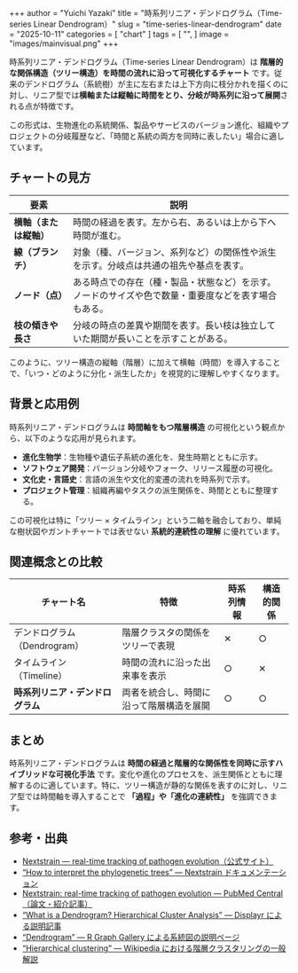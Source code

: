 +++
author = "Yuichi Yazaki"
title = "時系列リニア・デンドログラム（Time-series Linear Dendrogram）"
slug = "time-series-linear-dendrogram"
date = "2025-10-11"
categories = [
    "chart"
]
tags = [
    "",
]
image = "images/mainvisual.png"
+++

時系列リニア・デンドログラム（Time-series Linear Dendrogram）は **階層的な関係構造（ツリー構造）を時間の流れに沿って可視化するチャート** です。従来のデンドログラム（系統樹）が主に左右または上下方向に枝分かれを描くのに対し、リニア型では**横軸または縦軸に時間をとり、分岐が時系列に沿って展開**される点が特徴です。

この形式は、生物進化の系統関係、製品やサービスのバージョン進化、組織やプロジェクトの分岐履歴など、「時間と系統の両方を同時に表したい」場合に適しています。


<!--more-->



## チャートの見方

| 要素 | 説明 |
|------|------|
| **横軸（または縦軸）** | 時間の経過を表す。左から右、あるいは上から下へ時間が進む。 |
| **線（ブランチ）** | 対象（種、バージョン、系列など）の関係性や派生を示す。分岐点は共通の祖先や基点を表す。 |
| **ノード（点）** | ある時点での存在（種・製品・状態など）を示す。ノードのサイズや色で数量・重要度などを表す場合もある。 |
| **枝の傾きや長さ** | 分岐の時点の差異や期間を表す。長い枝は独立していた期間が長いことを示すことがある。 |

このように、ツリー構造の縦軸（階層）に加えて横軸（時間）を導入することで、「いつ・どのように分化・派生したか」を視覚的に理解しやすくなります。



## 背景と応用例

時系列リニア・デンドログラムは **時間軸をもつ階層構造** の可視化という観点から、以下のような応用が見られます。

- **進化生物学**：生物種や遺伝子系統の進化を、発生時期とともに示す。
- **ソフトウェア開発**：バージョン分岐やフォーク、リリース履歴の可視化。
- **文化史・言語史**：言語の派生や文化的変遷の流れを時系列で示す。
- **プロジェクト管理**：組織再編やタスクの派生関係を、時間とともに整理する。

この可視化は特に「ツリー × タイムライン」という二軸を融合しており、単純な樹状図やガントチャートでは表せない **系統的連続性の理解** に優れています。



## 関連概念との比較

| チャート名 | 特徴 | 時系列情報 | 構造的関係 |
|-------------|--------|-------------|--------------|
| デンドログラム（Dendrogram） | 階層クラスタの関係をツリーで表現 | ✕ | ○ |
| タイムライン（Timeline） | 時間の流れに沿った出来事を表示 | ○ | ✕ |
| **時系列リニア・デンドログラム** | 両者を統合し、時間に沿って階層構造を展開 | ○ | ○ |



## まとめ

時系列リニア・デンドログラムは **時間の経過と階層的な関係性を同時に示すハイブリッドな可視化手法** です。変化や進化のプロセスを、派生関係とともに理解するのに適しています。特に、ツリー構造が静的な関係を表すのに対し、リニア型では時間軸を導入することで **「過程」や「進化の連続性」** を強調できます。



## 参考・出典

- [Nextstrain — real-time tracking of pathogen evolution（公式サイト）](https://nextstrain.org/)  
- [“How to interpret the phylogenetic trees” — Nextstrain ドキュメンテーション](https://docs.nextstrain.org/en/latest/learn/interpret/how-to-read-a-tree.html)  
- [Nextstrain: real-time tracking of pathogen evolution — PubMed Central（論文・紹介記事）](https://pmc.ncbi.nlm.nih.gov/articles/PMC6247931/)  
- [“What is a Dendrogram? Hierarchical Cluster Analysis” — Displayr による説明記事](https://www.displayr.com/what-is-dendrogram/)  
- [“Dendrogram” — R Graph Gallery による系統図の説明ページ](https://r-graph-gallery.com/dendrogram.html)  
- [“Hierarchical clustering” — Wikipedia における階層クラスタリングの一般解説](https://en.wikipedia.org/wiki/Hierarchical_clustering)  